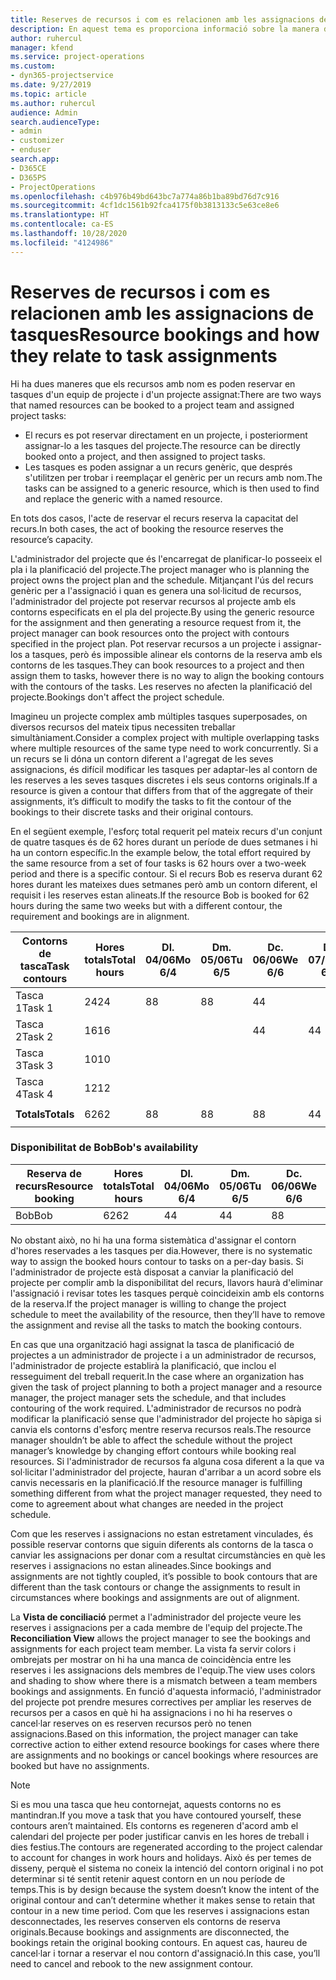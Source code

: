 ```yaml
---
title: Reserves de recursos i com es relacionen amb les assignacions de tasques
description: En aquest tema es proporciona informació sobre la manera d'administrar els recursos amb nom, les reserves de recursos i les assignacions de tasques i la seva relació entre ells.
author: ruhercul
manager: kfend
ms.service: project-operations
ms.custom:
- dyn365-projectservice
ms.date: 9/27/2019
ms.topic: article
ms.author: ruhercul
audience: Admin
search.audienceType:
- admin
- customizer
- enduser
search.app:
- D365CE
- D365PS
- ProjectOperations
ms.openlocfilehash: c4b976b49bd643bc7a774a86b1ba89bd76d7c916
ms.sourcegitcommit: 4cf1dc1561b92fca4175f0b3813133c5e63ce8e6
ms.translationtype: HT
ms.contentlocale: ca-ES
ms.lasthandoff: 10/28/2020
ms.locfileid: "4124986"
---
```

# <a name="resource-bookings-and-how-they-relate-to-task-assignments"></a><span data-ttu-id="0fbd8-103">Reserves de recursos i com es relacionen amb les assignacions de tasques</span><span class="sxs-lookup"><span data-stu-id="0fbd8-103">Resource bookings and how they relate to task assignments</span></span>


<span data-ttu-id="0fbd8-104">Hi ha dues maneres que els recursos amb nom es poden reservar en tasques d'un equip de projecte i d'un projecte assignat:</span><span class="sxs-lookup"><span data-stu-id="0fbd8-104">There are two ways that named resources can be booked to a project team and assigned project tasks:</span></span>

- <span data-ttu-id="0fbd8-105">El recurs es pot reservar directament en un projecte, i posteriorment assignar-lo a les tasques del projecte.</span><span class="sxs-lookup"><span data-stu-id="0fbd8-105">The resource can be directly booked onto a project, and then assigned to project tasks.</span></span>
- <span data-ttu-id="0fbd8-106">Les tasques es poden assignar a un recurs genèric, que després s'utilitzen per trobar i reemplaçar el genèric per un recurs amb nom.</span><span class="sxs-lookup"><span data-stu-id="0fbd8-106">The tasks can be assigned to a generic resource, which is then used to find and replace the generic with a named resource.</span></span> 

<span data-ttu-id="0fbd8-107">En tots dos casos, l'acte de reservar el recurs reserva la capacitat del recurs.</span><span class="sxs-lookup"><span data-stu-id="0fbd8-107">In both cases, the act of booking the resource reserves the resource’s capacity.</span></span>

<span data-ttu-id="0fbd8-108">L'administrador del projecte que és l'encarregat de planificar-lo posseeix el pla i la planificació del projecte.</span><span class="sxs-lookup"><span data-stu-id="0fbd8-108">The project manager who is planning the project owns the project plan and the schedule.</span></span> <span data-ttu-id="0fbd8-109">Mitjançant l'ús del recurs genèric per a l'assignació i quan es genera una sol·licitud de recursos, l'administrador del projecte pot reservar recursos al projecte amb els contorns especificats en el pla del projecte.</span><span class="sxs-lookup"><span data-stu-id="0fbd8-109">By using the generic resource for the assignment and then generating a resource request from it, the project manager can book resources onto the project with contours specified in the project plan.</span></span> <span data-ttu-id="0fbd8-110">Pot reservar recursos a un projecte i assignar-los a tasques, però és impossible alinear els contorns de la reserva amb els contorns de les tasques.</span><span class="sxs-lookup"><span data-stu-id="0fbd8-110">They can book resources to a project and then assign them to tasks, however there is no way to align the booking contours with the contours of the tasks.</span></span> <span data-ttu-id="0fbd8-111">Les reserves no afecten la planificació del projecte.</span><span class="sxs-lookup"><span data-stu-id="0fbd8-111">Bookings don't affect the project schedule.</span></span>

<span data-ttu-id="0fbd8-112">Imagineu un projecte complex amb múltiples tasques superposades, on diversos recursos del mateix tipus necessiten treballar simultàniament.</span><span class="sxs-lookup"><span data-stu-id="0fbd8-112">Consider a complex project with multiple overlapping tasks where multiple resources of the same type need to work concurrently.</span></span> <span data-ttu-id="0fbd8-113">Si a un recurs se li dóna un contorn diferent a l'agregat de les seves assignacions, és difícil modificar les tasques per adaptar-les al contorn de les reserves a les seves tasques discretes i els seus contorns originals.</span><span class="sxs-lookup"><span data-stu-id="0fbd8-113">If a resource is given a contour that differs from that of the aggregate of their assignments, it’s difficult to modify the tasks to fit the contour of the bookings to their discrete tasks and their original contours.</span></span>

<span data-ttu-id="0fbd8-114">En el següent exemple, l'esforç total requerit pel mateix recurs d'un conjunt de quatre tasques és de 62 hores durant un període de dues setmanes i hi ha un contorn específic.</span><span class="sxs-lookup"><span data-stu-id="0fbd8-114">In the example below, the total effort required by the same resource from a set of four tasks is 62 hours over a two-week period and there is a specific contour.</span></span> <span data-ttu-id="0fbd8-115">Si el recurs Bob es reserva durant 62 hores durant les mateixes dues setmanes però amb un contorn diferent, el requisit i les reserves estan alineats.</span><span class="sxs-lookup"><span data-stu-id="0fbd8-115">If the resource Bob is booked for 62 hours during the same two weeks but with a different contour, the requirement and bookings are in alignment.</span></span>

| <span data-ttu-id="0fbd8-116">**Contorns de tasca**</span><span class="sxs-lookup"><span data-stu-id="0fbd8-116">**Task contours**</span></span>    | <span data-ttu-id="0fbd8-117">**Hores totals**</span><span class="sxs-lookup"><span data-stu-id="0fbd8-117">**Total hours**</span></span> | <span data-ttu-id="0fbd8-118">Dl. 04/06</span><span class="sxs-lookup"><span data-stu-id="0fbd8-118">Mo 6/4</span></span> | <span data-ttu-id="0fbd8-119">Dm. 05/06</span><span class="sxs-lookup"><span data-stu-id="0fbd8-119">Tu 6/5</span></span> | <span data-ttu-id="0fbd8-120">Dc. 06/06</span><span class="sxs-lookup"><span data-stu-id="0fbd8-120">We 6/6</span></span> | <span data-ttu-id="0fbd8-121">Dj. 07/06</span><span class="sxs-lookup"><span data-stu-id="0fbd8-121">Th 6/7</span></span> | <span data-ttu-id="0fbd8-122">Dv. 08/06</span><span class="sxs-lookup"><span data-stu-id="0fbd8-122">Fr 6/8</span></span> | <span data-ttu-id="0fbd8-123">Ds. 09/06</span><span class="sxs-lookup"><span data-stu-id="0fbd8-123">Sa 6/9</span></span> | <span data-ttu-id="0fbd8-124">Dg. 10/06</span><span class="sxs-lookup"><span data-stu-id="0fbd8-124">Su 6/10</span></span> | <span data-ttu-id="0fbd8-125">Dl. 11/06</span><span class="sxs-lookup"><span data-stu-id="0fbd8-125">Mo 6/11</span></span> | <span data-ttu-id="0fbd8-126">Dm. 12/06</span><span class="sxs-lookup"><span data-stu-id="0fbd8-126">Tu 6/12</span></span> | <span data-ttu-id="0fbd8-127">Dc. 13/06</span><span class="sxs-lookup"><span data-stu-id="0fbd8-127">We 6/13</span></span> | <span data-ttu-id="0fbd8-128">Dj. 14/06</span><span class="sxs-lookup"><span data-stu-id="0fbd8-128">Th 6/14</span></span> | <span data-ttu-id="0fbd8-129">Dv. 15/06</span><span class="sxs-lookup"><span data-stu-id="0fbd8-129">Fr 6/15</span></span> |
|----------------------|-----------------|--------|--------|--------|--------|--------|--------|---------|---------|---------|---------|---------|---------|
| <span data-ttu-id="0fbd8-130">Tasca 1</span><span class="sxs-lookup"><span data-stu-id="0fbd8-130">Task 1</span></span>               | <span data-ttu-id="0fbd8-131">24</span><span class="sxs-lookup"><span data-stu-id="0fbd8-131">24</span></span>              | <span data-ttu-id="0fbd8-132">8</span><span class="sxs-lookup"><span data-stu-id="0fbd8-132">8</span></span>      | <span data-ttu-id="0fbd8-133">8</span><span class="sxs-lookup"><span data-stu-id="0fbd8-133">8</span></span>      | <span data-ttu-id="0fbd8-134">4</span><span class="sxs-lookup"><span data-stu-id="0fbd8-134">4</span></span>      |        |        |        |         |         |         | <span data-ttu-id="0fbd8-135">4</span><span class="sxs-lookup"><span data-stu-id="0fbd8-135">4</span></span>       |         |         |
| <span data-ttu-id="0fbd8-136">Tasca 2</span><span class="sxs-lookup"><span data-stu-id="0fbd8-136">Task 2</span></span>               | <span data-ttu-id="0fbd8-137">16</span><span class="sxs-lookup"><span data-stu-id="0fbd8-137">16</span></span>              |        |        | <span data-ttu-id="0fbd8-138">4</span><span class="sxs-lookup"><span data-stu-id="0fbd8-138">4</span></span>      | <span data-ttu-id="0fbd8-139">4</span><span class="sxs-lookup"><span data-stu-id="0fbd8-139">4</span></span>      |        |        |         | <span data-ttu-id="0fbd8-140">8</span><span class="sxs-lookup"><span data-stu-id="0fbd8-140">8</span></span>       |         |         |         |         |
| <span data-ttu-id="0fbd8-141">Tasca 3</span><span class="sxs-lookup"><span data-stu-id="0fbd8-141">Task 3</span></span>               | <span data-ttu-id="0fbd8-142">10</span><span class="sxs-lookup"><span data-stu-id="0fbd8-142">10</span></span>              |        |        |        |        | <span data-ttu-id="0fbd8-143">4</span><span class="sxs-lookup"><span data-stu-id="0fbd8-143">4</span></span>      |        |         |         | <span data-ttu-id="0fbd8-144">4</span><span class="sxs-lookup"><span data-stu-id="0fbd8-144">4</span></span>       |         | <span data-ttu-id="0fbd8-145">2</span><span class="sxs-lookup"><span data-stu-id="0fbd8-145">2</span></span>       |         |
| <span data-ttu-id="0fbd8-146">Tasca 4</span><span class="sxs-lookup"><span data-stu-id="0fbd8-146">Task 4</span></span>               | <span data-ttu-id="0fbd8-147">12</span><span class="sxs-lookup"><span data-stu-id="0fbd8-147">12</span></span>              |        |        |        |        |        |        |         |         |         | <span data-ttu-id="0fbd8-148">4</span><span class="sxs-lookup"><span data-stu-id="0fbd8-148">4</span></span>       |         | <span data-ttu-id="0fbd8-149">8</span><span class="sxs-lookup"><span data-stu-id="0fbd8-149">8</span></span>       |
|                      |                 |        |        |        |        |        |        |         |         |         |         |         |         |
| <span data-ttu-id="0fbd8-150">**Totals**</span><span class="sxs-lookup"><span data-stu-id="0fbd8-150">**Totals**</span></span>           | <span data-ttu-id="0fbd8-151">62</span><span class="sxs-lookup"><span data-stu-id="0fbd8-151">62</span></span>              | <span data-ttu-id="0fbd8-152">8</span><span class="sxs-lookup"><span data-stu-id="0fbd8-152">8</span></span>      | <span data-ttu-id="0fbd8-153">8</span><span class="sxs-lookup"><span data-stu-id="0fbd8-153">8</span></span>      | <span data-ttu-id="0fbd8-154">8</span><span class="sxs-lookup"><span data-stu-id="0fbd8-154">8</span></span>      | <span data-ttu-id="0fbd8-155">4</span><span class="sxs-lookup"><span data-stu-id="0fbd8-155">4</span></span>      | <span data-ttu-id="0fbd8-156">4</span><span class="sxs-lookup"><span data-stu-id="0fbd8-156">4</span></span>      |        |         | <span data-ttu-id="0fbd8-157">8</span><span class="sxs-lookup"><span data-stu-id="0fbd8-157">8</span></span>       | <span data-ttu-id="0fbd8-158">4</span><span class="sxs-lookup"><span data-stu-id="0fbd8-158">4</span></span>       | <span data-ttu-id="0fbd8-159">8</span><span class="sxs-lookup"><span data-stu-id="0fbd8-159">8</span></span>       | <span data-ttu-id="0fbd8-160">2</span><span class="sxs-lookup"><span data-stu-id="0fbd8-160">2</span></span>       | <span data-ttu-id="0fbd8-161">8</span><span class="sxs-lookup"><span data-stu-id="0fbd8-161">8</span></span>       |
|                      |                 |        |        |        |        |        |        |         |         |         |         |

### <a name="bobs-availability"></a><span data-ttu-id="0fbd8-162">Disponibilitat de Bob</span><span class="sxs-lookup"><span data-stu-id="0fbd8-162">Bob's availability</span></span>
| <span data-ttu-id="0fbd8-163">**Reserva de recurs**</span><span class="sxs-lookup"><span data-stu-id="0fbd8-163">**Resource   booking**</span></span> | <span data-ttu-id="0fbd8-164">**Hores totals**</span><span class="sxs-lookup"><span data-stu-id="0fbd8-164">**Total hours**</span></span> | <span data-ttu-id="0fbd8-165">Dl. 04/06</span><span class="sxs-lookup"><span data-stu-id="0fbd8-165">Mo 6/4</span></span> | <span data-ttu-id="0fbd8-166">Dm. 05/06</span><span class="sxs-lookup"><span data-stu-id="0fbd8-166">Tu 6/5</span></span> | <span data-ttu-id="0fbd8-167">Dc. 06/06</span><span class="sxs-lookup"><span data-stu-id="0fbd8-167">We 6/6</span></span> | <span data-ttu-id="0fbd8-168">Dj. 07/06</span><span class="sxs-lookup"><span data-stu-id="0fbd8-168">Th 6/7</span></span> | <span data-ttu-id="0fbd8-169">Dv. 08/06</span><span class="sxs-lookup"><span data-stu-id="0fbd8-169">Fr 6/8</span></span> | <span data-ttu-id="0fbd8-170">Ds. 09/06</span><span class="sxs-lookup"><span data-stu-id="0fbd8-170">Sa 6/9</span></span> | <span data-ttu-id="0fbd8-171">Dg. 10/06</span><span class="sxs-lookup"><span data-stu-id="0fbd8-171">Su 6/10</span></span> | <span data-ttu-id="0fbd8-172">Dl. 11/06</span><span class="sxs-lookup"><span data-stu-id="0fbd8-172">Mo 6/11</span></span> | <span data-ttu-id="0fbd8-173">Dm. 12/06</span><span class="sxs-lookup"><span data-stu-id="0fbd8-173">Tu 6/12</span></span> | <span data-ttu-id="0fbd8-174">Dc. 13/06</span><span class="sxs-lookup"><span data-stu-id="0fbd8-174">We 6/13</span></span> | <span data-ttu-id="0fbd8-175">Dj. 14/06</span><span class="sxs-lookup"><span data-stu-id="0fbd8-175">Th 6/14</span></span> | <span data-ttu-id="0fbd8-176">Dv. 15/06</span><span class="sxs-lookup"><span data-stu-id="0fbd8-176">Fr 6/15</span></span> |
|------------------------|-----------------|--------|--------|--------|--------|--------|--------|---------|---------|---------|---------|---------|---------|
| <span data-ttu-id="0fbd8-177">Bob</span><span class="sxs-lookup"><span data-stu-id="0fbd8-177">Bob</span></span>                    | <span data-ttu-id="0fbd8-178">62</span><span class="sxs-lookup"><span data-stu-id="0fbd8-178">62</span></span>              | <span data-ttu-id="0fbd8-179">4</span><span class="sxs-lookup"><span data-stu-id="0fbd8-179">4</span></span>      | <span data-ttu-id="0fbd8-180">4</span><span class="sxs-lookup"><span data-stu-id="0fbd8-180">4</span></span>      | <span data-ttu-id="0fbd8-181">8</span><span class="sxs-lookup"><span data-stu-id="0fbd8-181">8</span></span>      | <span data-ttu-id="0fbd8-182">8</span><span class="sxs-lookup"><span data-stu-id="0fbd8-182">8</span></span>      | <span data-ttu-id="0fbd8-183">8</span><span class="sxs-lookup"><span data-stu-id="0fbd8-183">8</span></span>      |        |         | <span data-ttu-id="0fbd8-184">4</span><span class="sxs-lookup"><span data-stu-id="0fbd8-184">4</span></span>       | <span data-ttu-id="0fbd8-185">4</span><span class="sxs-lookup"><span data-stu-id="0fbd8-185">4</span></span>       | <span data-ttu-id="0fbd8-186">8</span><span class="sxs-lookup"><span data-stu-id="0fbd8-186">8</span></span>       | <span data-ttu-id="0fbd8-187">8</span><span class="sxs-lookup"><span data-stu-id="0fbd8-187">8</span></span>       | <span data-ttu-id="0fbd8-188">6</span><span class="sxs-lookup"><span data-stu-id="0fbd8-188">6</span></span>       |

<span data-ttu-id="0fbd8-189">No obstant això, no hi ha una forma sistemàtica d'assignar el contorn d'hores reservades a les tasques per dia.</span><span class="sxs-lookup"><span data-stu-id="0fbd8-189">However, there is no systematic way to assign the booked hours contour to tasks on a per-day basis.</span></span> <span data-ttu-id="0fbd8-190">Si l'administrador de projecte està disposat a canviar la planificació del projecte per complir amb la disponibilitat del recurs, llavors haurà d'eliminar l'assignació i revisar totes les tasques perquè coincideixin amb els contorns de la reserva.</span><span class="sxs-lookup"><span data-stu-id="0fbd8-190">If the project manager is willing to change the project schedule to meet the availability of the resource, then they’ll have to remove the assignment and revise all the tasks to match the booking contours.</span></span>

<span data-ttu-id="0fbd8-191">En cas que una organització hagi assignat la tasca de planificació de projectes a un administrador de projecte i a un administrador de recursos, l'administrador de projecte establirà la planificació, que inclou el resseguiment del treball requerit.</span><span class="sxs-lookup"><span data-stu-id="0fbd8-191">In the case where an organization has given the task of project planning to both a project manager and a resource manager, the project manager sets the schedule, and that includes contouring of the work required.</span></span> <span data-ttu-id="0fbd8-192">L'administrador de recursos no podrà modificar la planificació sense que l'administrador del projecte ho sàpiga si canvia els contorns d'esforç mentre reserva recursos reals.</span><span class="sxs-lookup"><span data-stu-id="0fbd8-192">The resource manager shouldn’t be able to affect the schedule without the project manager’s knowledge by changing effort contours while booking real resources.</span></span> <span data-ttu-id="0fbd8-193">Si l'administrador de recursos fa alguna cosa diferent a la que va sol·licitar l'administrador del projecte, hauran d'arribar a un acord sobre els canvis necessaris en la planificació.</span><span class="sxs-lookup"><span data-stu-id="0fbd8-193">If the resource manager is fulfilling something different from what the project manager requested, they need to come to agreement about what changes are needed in the project schedule.</span></span>

<span data-ttu-id="0fbd8-194">Com que les reserves i assignacions no estan estretament vinculades, és possible reservar contorns que siguin diferents als contorns de la tasca o canviar les assignacions per donar com a resultat circumstàncies en què les reserves i assignacions no estan alineades.</span><span class="sxs-lookup"><span data-stu-id="0fbd8-194">Since bookings and assignments are not tightly coupled, it’s possible to book contours that are different than the task contours or change the assignments to result in circumstances where bookings and assignments are out of alignment.</span></span>

<span data-ttu-id="0fbd8-195">La **Vista de conciliació** permet a l'administrador del projecte veure les reserves i assignacions per a cada membre de l'equip del projecte.</span><span class="sxs-lookup"><span data-stu-id="0fbd8-195">The **Reconciliation View** allows the project manager to see the bookings and assignments for each project team member.</span></span> <span data-ttu-id="0fbd8-196">La vista fa servir colors i ombrejats per mostrar on hi ha una manca de coincidència entre les reserves i les assignacions dels membres de l'equip.</span><span class="sxs-lookup"><span data-stu-id="0fbd8-196">The view uses colors and shading to show where there is a mismatch between a team members bookings and assignments.</span></span> <span data-ttu-id="0fbd8-197">En funció d'aquesta informació, l'administrador del projecte pot prendre mesures correctives per ampliar les reserves de recursos per a casos en què hi ha assignacions i no hi ha reserves o cancel·lar reserves on es reserven recursos però no tenen assignacions.</span><span class="sxs-lookup"><span data-stu-id="0fbd8-197">Based on this information, the project manager can take corrective action to either extend resource bookings for cases where there are assignments and no bookings or cancel bookings where resources are booked but have no assignments.</span></span>

> [!NOTE]
> <span data-ttu-id="0fbd8-198">Si es mou una tasca que heu contornejat, aquests contorns no es mantindran.</span><span class="sxs-lookup"><span data-stu-id="0fbd8-198">If you move a task that you have contoured yourself, these contours aren’t maintained.</span></span> <span data-ttu-id="0fbd8-199">Els contorns es regeneren d'acord amb el calendari del projecte per poder justificar canvis en les hores de treball i dies festius.</span><span class="sxs-lookup"><span data-stu-id="0fbd8-199">The contours are regenerated according to the project calendar to account for changes in work hours and holidays.</span></span> <span data-ttu-id="0fbd8-200">Això és per temes de disseny, perquè el sistema no coneix la intenció del contorn original i no pot determinar si té sentit retenir aquest contorn en un nou període de temps.</span><span class="sxs-lookup"><span data-stu-id="0fbd8-200">This is by design because the system doesn’t know the intent of the original contour and can’t determine whether it makes sense to retain that contour in a new time period.</span></span> <span data-ttu-id="0fbd8-201">Com que les reserves i assignacions estan desconnectades, les reserves conserven els contorns de reserva originals.</span><span class="sxs-lookup"><span data-stu-id="0fbd8-201">Because bookings and assignments are disconnected, the bookings retain the original booking contours.</span></span> <span data-ttu-id="0fbd8-202">En aquest cas, haureu de cancel·lar i tornar a reservar el nou contorn d'assignació.</span><span class="sxs-lookup"><span data-stu-id="0fbd8-202">In this case, you’ll need to cancel and rebook to the new assignment contour.</span></span>

